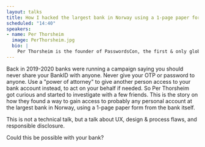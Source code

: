 ```yaml
---
layout: talks
title: How I hacked the largest bank in Norway using a 1-page paper form
scheduled: "14:40"
speakers:
- name: Per Thorsheim
  image: PerThorsheim.jpg
  bio: | 
    Per Thorsheim is the founder of PasswordsCon, the first & only global conference dedicated to passwords and anything digital authentication. By day he works as a security & governance manager for BankID at Vipps.no in Norway. He’s been in infosec for more than 25 years, and claims to know your next password. 
---
```


Back in 2019-2020 banks were running a campaign saying you should never share your BankID with anyone. Never give your OTP or password to anyone. Use a "power of attorney" to give another person access to your bank account instead, to act on your behalf if needed. So Per Thorsheim got curious and started to investigate with a few friends.
This is the story on how they found a way to gain access to probably any personal account at the largest bank in Norway, using a 1-page paper form from the bank itself.

This is not a technical talk, but a talk about UX, design & process flaws, and responsible disclosure.

Could this be possible with your bank?
